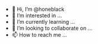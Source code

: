 - 👋 Hi, I’m @honeblack
- 👀 I’m interested in ...
- 🌱 I’m currently learning ...
- 💞️ I’m looking to collaborate on ...
- 📫 How to reach me ...

<!---
heliofechafao/heliofechafao is a ✨ special ✨ repository because its `README.md` (this file) appears on your GitHub profile.
You can click the Preview link to take a look at your changes.
--->
